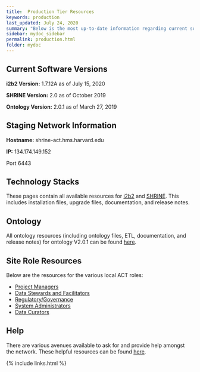 ```yaml
---
title:  Production Tier Resources
keywords: production
last_updated: July 24, 2020
summary: "Below is the most up-to-date information regarding current software, network, and technology requirements for sites with a Production node."
sidebar: mydoc_sidebar
permalink: production.html
folder: mydoc
---
```


## Current Software Versions
**i2b2 Version:** 1.7.12A as of July 15, 2020

**SHRINE Version:** 2.0 as of October 2019 

**Ontology Version:** 2.0.1 as of March 27, 2019 


## Staging Network Information 
**Hostname:** shrine-act.hms.harvard.edu  

**IP:** 134.174.149.152
 
Port 6443 

## Technology Stacks 
These pages contain all available resources for [i2b2](/ACT-test/i2b2.html) and [SHRINE](/ACT-Network/shrine.html). This includes installation files, upgrade files, documentation, and release notes.

## Ontology
All ontology resources (including ontology files, ETL, documentation, and release notes) for ontology V2.0.1 can be found [here](/ACT-Network/ontology.html).

## Site Role Resources
Below are the resources for the various local ACT roles:
* [Project Managers](/ACT-Network/project_managers.html)
* [Data Stewards and Facilitators](/ACT-Network/data_stewards.html)
* [Regulatory/Governance](/ACT-Network/regulatory.html)
* [System Administrators](/ACT-Network/system_administrators.html)
* [Data Curators](/ACT-Network/data_curators.html)

## Help
There are various avenues available to ask for and provide help amongst the network. These helpful resources can be found [here](/ACT-Network/help.html).

{% include links.html %}
